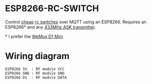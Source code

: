 # ESP8266-RC-SWITCH
Control [cheap](http://amzn.to/1Or6jne) [rc switches](http://amzn.to/1sjnX8n) over MQTT using an ESP8266. Requires an ESP8266* and any [433MHz ASK transmitter](http://amzn.to/1rJhtir). 

\* I prefer the [WeMos D1 Mini](http://www.wemos.cc/Products/d1_mini.html)

# Wiring diagram

    ESP8266 5V  : RF module VCC
    ESP8266 GND : RF module GND
    ESP8266 D1  : RF module DATA
